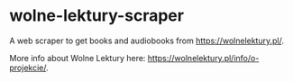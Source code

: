 # wolne-lektury-scraper
A web scraper to get books and audiobooks from https://wolnelektury.pl/.

More info about Wolne Lektury here: https://wolnelektury.pl/info/o-projekcie/.
